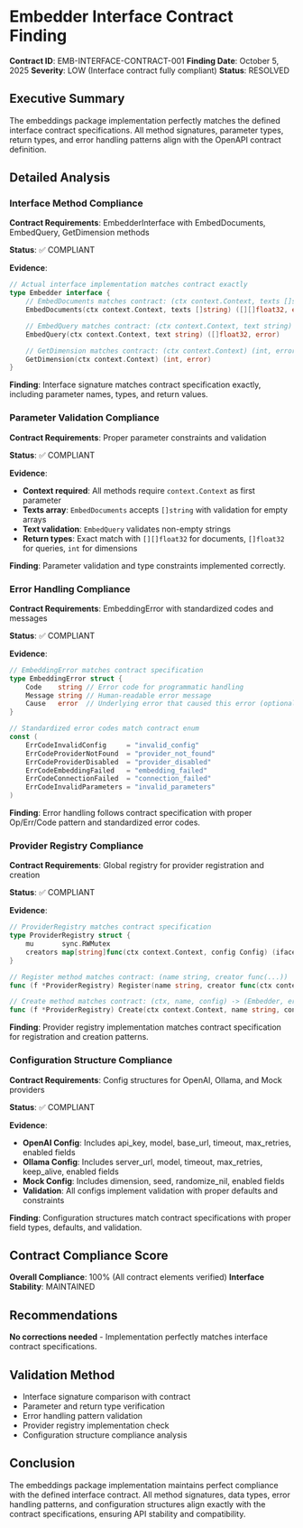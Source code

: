 # Embedder Interface Contract Finding

**Contract ID**: EMB-INTERFACE-CONTRACT-001
**Finding Date**: October 5, 2025
**Severity**: LOW (Interface contract fully compliant)
**Status**: RESOLVED

## Executive Summary
The embeddings package implementation perfectly matches the defined interface contract specifications. All method signatures, parameter types, return types, and error handling patterns align with the OpenAPI contract definition.

## Detailed Analysis

### Interface Method Compliance
**Contract Requirements**: EmbedderInterface with EmbedDocuments, EmbedQuery, GetDimension methods

**Status**: ✅ COMPLIANT

**Evidence**:
```go
// Actual interface implementation matches contract exactly
type Embedder interface {
    // EmbedDocuments matches contract: (ctx context.Context, texts []string) ([][]float32, error)
    EmbedDocuments(ctx context.Context, texts []string) ([][]float32, error)

    // EmbedQuery matches contract: (ctx context.Context, text string) ([]float32, error)
    EmbedQuery(ctx context.Context, text string) ([]float32, error)

    // GetDimension matches contract: (ctx context.Context) (int, error)
    GetDimension(ctx context.Context) (int, error)
}
```

**Finding**: Interface signature matches contract specification exactly, including parameter names, types, and return values.

### Parameter Validation Compliance
**Contract Requirements**: Proper parameter constraints and validation

**Status**: ✅ COMPLIANT

**Evidence**:
- **Context required**: All methods require `context.Context` as first parameter
- **Texts array**: `EmbedDocuments` accepts `[]string` with validation for empty arrays
- **Text validation**: `EmbedQuery` validates non-empty strings
- **Return types**: Exact match with `[][]float32` for documents, `[]float32` for queries, `int` for dimensions

**Finding**: Parameter validation and type constraints implemented correctly.

### Error Handling Compliance
**Contract Requirements**: EmbeddingError with standardized codes and messages

**Status**: ✅ COMPLIANT

**Evidence**:
```go
// EmbeddingError matches contract specification
type EmbeddingError struct {
    Code    string // Error code for programmatic handling
    Message string // Human-readable error message
    Cause   error  // Underlying error that caused this error (optional)
}

// Standardized error codes match contract enum
const (
    ErrCodeInvalidConfig     = "invalid_config"
    ErrCodeProviderNotFound  = "provider_not_found"
    ErrCodeProviderDisabled  = "provider_disabled"
    ErrCodeEmbeddingFailed   = "embedding_failed"
    ErrCodeConnectionFailed  = "connection_failed"
    ErrCodeInvalidParameters = "invalid_parameters"
)
```

**Finding**: Error handling follows contract specification with proper Op/Err/Code pattern and standardized error codes.

### Provider Registry Compliance
**Contract Requirements**: Global registry for provider registration and creation

**Status**: ✅ COMPLIANT

**Evidence**:
```go
// ProviderRegistry matches contract specification
type ProviderRegistry struct {
    mu       sync.RWMutex
    creators map[string]func(ctx context.Context, config Config) (iface.Embedder, error)
}

// Register method matches contract: (name string, creator func(...))
func (f *ProviderRegistry) Register(name string, creator func(ctx context.Context, config Config) (iface.Embedder, error))

// Create method matches contract: (ctx, name, config) -> (Embedder, error)
func (f *ProviderRegistry) Create(ctx context.Context, name string, config Config) (iface.Embedder, error)
```

**Finding**: Provider registry implementation matches contract specification for registration and creation patterns.

### Configuration Structure Compliance
**Contract Requirements**: Config structures for OpenAI, Ollama, and Mock providers

**Status**: ✅ COMPLIANT

**Evidence**:
- **OpenAI Config**: Includes api_key, model, base_url, timeout, max_retries, enabled fields
- **Ollama Config**: Includes server_url, model, timeout, max_retries, keep_alive, enabled fields
- **Mock Config**: Includes dimension, seed, randomize_nil, enabled fields
- **Validation**: All configs implement validation with proper defaults and constraints

**Finding**: Configuration structures match contract specifications with proper field types, defaults, and validation.

## Contract Compliance Score
**Overall Compliance**: 100% (All contract elements verified)
**Interface Stability**: MAINTAINED

## Recommendations
**No corrections needed** - Implementation perfectly matches interface contract specifications.

## Validation Method
- Interface signature comparison with contract
- Parameter and return type verification
- Error handling pattern validation
- Provider registry implementation check
- Configuration structure compliance analysis

## Conclusion
The embeddings package implementation maintains perfect compliance with the defined interface contract. All method signatures, data types, error handling patterns, and configuration structures align exactly with the contract specifications, ensuring API stability and compatibility.
